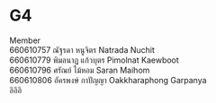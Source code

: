 # G4
Member\
660610757 ณัฐรดา หนูจิตร Natrada Nuchit\
660610779 พิมลนาฏ แก้วบุตร Pimolnat Kaewboot\
660610796 ศรัณย์ ไม้หอม Saran Maihom\
660610806 อัครพงษ์ กาปัญญา Oakkharaphong Garpanya\
อิอิอิ
